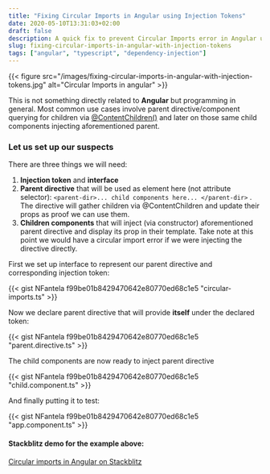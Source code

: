 ```yaml
---
title: "Fixing Circular Imports in Angular using Injection Tokens"
date: 2020-05-10T13:31:03+02:00
draft: false
description: A quick fix to prevent Circular Imports error in Angular using Injection tokens.
slug: fixing-circular-imports-in-angular-with-injection-tokens
tags: ["angular", "typescript", "dependency-injection"]
---
```


{{< figure src="/images/fixing-circular-imports-in-angular-with-injection-tokens.jpg" alt="Circular Imports in angular" >}}

This is not something directly related to **Angular** but programming in general.
Most common use cases involve parent directive/component querying for children via [@ContentChildren()](https://angular.io/api/core/ContentChildren)  and later on those same child components injecting aforementioned parent. 

### Let us set up our suspects

There are three things we will need: 

1. **Injection token** and **interface**
2. **Parent directive** that will be used as element here (not attribute selector):
 `<parent-dir>... child components here... </parent-dir>` . 
The directive will gather children via @ContentChildren and update their props as proof we can use them. 
3. **Children components** that will inject (via constructor) aforementioned parent directive and display its prop in their template. 
Take note at this point we would have a circular import error if we were injecting the directive directly. 

First we set up interface to represent our parent directive and corresponding injection token:

{{< gist NFantela f99be01b8429470642e80770ed68c1e5 "circular-imports.ts" >}}

Now we declare parent directive that will provide **itself** under the declared token:

{{< gist NFantela f99be01b8429470642e80770ed68c1e5 "parent.directive.ts" >}}

The child components are now ready to inject parent directive

{{< gist NFantela f99be01b8429470642e80770ed68c1e5 "child.component.ts" >}}

And finally putting it to test: 

{{< gist NFantela f99be01b8429470642e80770ed68c1e5 "app.component.ts" >}}

#### Stackblitz demo for the example above:
[Circular imports in Angular on Stackblitz](https://stackblitz.com/edit/fixing-circular-imports-demo?file=src%2Fapp%2Fapp.component.ts)

